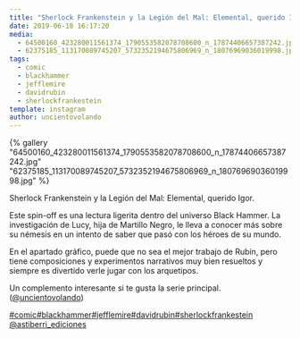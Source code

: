 ```yaml
---
title: "Sherlock Frankenstein y la Legión del Mal: Elemental, querido Igor"
date: 2019-06-18 16:17:20
media: 
  - 64500160_423280011561374_1790553582078708600_n_17874406657387242.jpg
  - 62375185_113170089745207_5732352194675806969_n_18076969036019998.jpg
tags: 
  - comic
  - blackhammer
  - jefflemire
  - davidrubin
  - sherlockfrankestein
template: instagram
author: uncientovolando
---
```


{% gallery "64500160_423280011561374_1790553582078708600_n_17874406657387242.jpg" "62375185_113170089745207_5732352194675806969_n_18076969036019998.jpg" %}

Sherlock Frankenstein y la Legión del Mal: Elemental, querido Igor.

Este spin-off es una lectura ligerita dentro del universo Black Hammer. La investigación de Lucy, hija de Martillo Negro, le lleva a conocer más sobre su némesis en un intento de saber que pasó con los héroes de su mundo.

En el apartado gráfico, puede que no sea el mejor trabajo de Rubín, pero tiene composiciones y experimentos narrativos muy bien resueltos y siempre es divertido verle jugar con los arquetipos.

Un complemento interesante si te gusta la serie principal. ([@uncientovolando](https://instagram.com/uncientovolando))

[#comic](/tags/comic)[#blackhammer](/tags/blackhammer)[#jefflemire](/tags/jefflemire)[#davidrubin](/tags/davidrubin)[#sherlockfrankestein](/tags/sherlockfrankestein) [@astiberri_ediciones](https://instagram.com/astiberri_ediciones)
